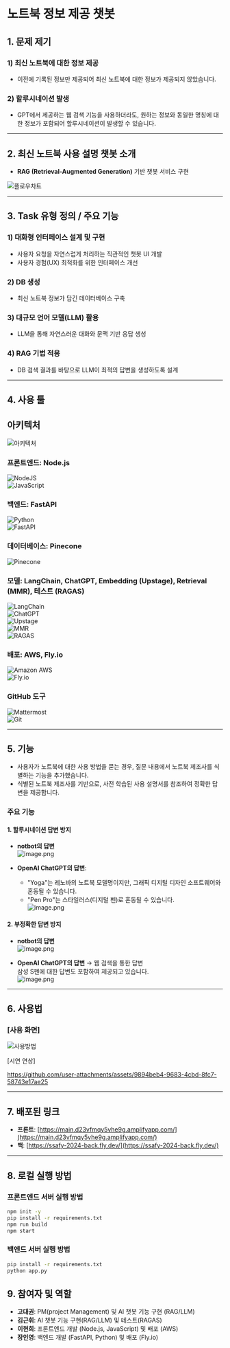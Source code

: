 # **노트북 정보 제공 챗봇**

## 1. 문제 제기

### 1) 최신 노트북에 대한 정보 제공  
- 이전에 기록된 정보만 제공되어 최신 노트북에 대한 정보가 제공되지 않았습니다.

### 2) 할루시네이션 발생  
- GPT에서 제공하는 웹 검색 기능을 사용하더라도, 원하는 정보와 동일한 명칭에 대한 정보가 포함되어 할루시네이션이 발생할 수 있습니다.

---

## 2. 최신 노트북 사용 설명 챗봇 소개  
- **RAG (Retrieval-Augmented Generation)** 기반 챗봇 서비스 구현

![플로우차트](images/플로우차트.png)

---

## 3. Task 유형 정의 / 주요 기능

### 1) 대화형 인터페이스 설계 및 구현  
- 사용자 요청을 자연스럽게 처리하는 직관적인 챗봇 UI 개발  
- 사용자 경험(UX) 최적화를 위한 인터페이스 개선  

### 2) DB 생성  
- 최신 노트북 정보가 담긴 데이터베이스 구축

### 3) 대규모 언어 모델(LLM) 활용  
- LLM을 통해 자연스러운 대화와 문맥 기반 응답 생성

### 4) RAG 기법 적용  
- DB 검색 결과를 바탕으로 LLM이 최적의 답변을 생성하도록 설계

---

## 4. 사용 툴  
## 아키텍처  
![아키텍처](images/Frame%201.png)  
### 프론트엔드: Node.js  
![NodeJS](https://img.shields.io/badge/node.js-6DA55F?style=for-the-badge&logo=node.js&logoColor=white)  
![JavaScript](https://img.shields.io/badge/javascript-%23323330.svg?style=for-the-badge&logo=javascript&logoColor=%23F7DF1E)

### 백엔드: FastAPI  
![Python](https://img.shields.io/badge/python-3670A0?style=for-the-badge&logo=python&logoColor=ffdd54)  
![FastAPI](https://img.shields.io/badge/FastAPI-005571?style=for-the-badge&logo=fastapi)

### 데이터베이스: Pinecone  
![Pinecone](https://img.shields.io/badge/Pinecone-black?style=for-the-badge&logo=pinecone&logoColor=339933)

### 모델: LangChain, ChatGPT, Embedding (Upstage), Retrieval (MMR), 테스트 (RAGAS)  
![LangChain](https://img.shields.io/badge/LangChain-%23F5A623.svg?style=for-the-badge&logo=svg&logoColor=white)  
![ChatGPT](https://img.shields.io/badge/chatGPT-74aa9c?style=for-the-badge&logo=openai&logoColor=white)  
![Upstage](https://img.shields.io/badge/Upstage-%23805CFB.svg?style=for-the-badge&logo=data:image/png;base64,...)  
![MMR](https://img.shields.io/badge/MMR-%23007BFF.svg?style=for-the-badge&logo=MMR&logoColor=white)  
![RAGAS](https://img.shields.io/badge/RAGAS-%23F9C23C.svg?style=for-the-badge&logo=RAGAS&logoColor=white)

### 배포: AWS, Fly.io  
![Amazon AWS](https://img.shields.io/badge/Amazon_AWS-FF9900?style=for-the-badge&logo=amazonaws&logoColor=white)  
![Fly.io](https://img.shields.io/badge/Fly.io-24175B?style=for-the-badge&logo=flydotio&logoColor=white)

### GitHub 도구  
![Mattermost](https://img.shields.io/badge/Mattermost-0058CC?style=for-the-badge&logo=Mattermost&logoColor=white)  
![Git](https://img.shields.io/badge/git-%23F05033.svg?style=for-the-badge&logo=git&logoColor=white)

---

## 5. 기능

- 사용자가 노트북에 대한 사용 방법을 묻는 경우, 질문 내용에서 노트북 제조사를 식별하는 기능을 추가했습니다.  
- 식별된 노트북 제조사를 기반으로, 사전 학습된 사용 설명서를 참조하여 정확한 답변을 제공합니다.

### 주요 기능

#### 1. 할루시네이션 답변 방지

- **notbot의 답변**  
    ![image.png](images/notbot_1.png)

- **OpenAI ChatGPT의 답변**:  
  - "Yoga"는 레노바의 노트북 모델명이지만, 그래픽 디지털 디자인 소프트웨어와 혼동될 수 있습니다.  
  - "Pen Pro"는 스타일러스(디지털 펜)로 혼동될 수 있습니다.  
  ![image.png](images/gpt_1.png)

#### 2. 부정확한 답변 방지

- **notbot의 답변**  
    ![image.png](images/notbot_2.png)

- **OpenAI ChatGPT의 답변** → 웹 검색을 통한 답변  
  삼성 S펜에 대한 답변도 포함하여 제공되고 있습니다.  
    ![image.png](images/gpt_2.png)

---

## 6. 사용법

### [사용 화면]  
  ![사용방법](images/NoteBot%20사용방법.jpg)

[시연 연상]

https://github.com/user-attachments/assets/9894beb4-9683-4cbd-8fc7-58743e17ae25

---

## 7. 배포된 링크

- **프론트**: [https://main.d23vfmqy5vhe9g.amplifyapp.com/](https://main.d23vfmqy5vhe9g.amplifyapp.com/)  
- **백**: [https://ssafy-2024-back.fly.dev/](https://ssafy-2024-back.fly.dev/)

---

## 8. 로컬 실행 방법

### 프론트엔드 서버 실행 방법

```bash
npm init -y
pip install -r requirements.txt 
npm run build
npm start
```


### 백엔드 서버 실행 방법

```bash
pip install -r requirements.txt 
python app.py
```

## 9. 참여자 및 역할

- **고대권**: PM(project Management) 및 AI 챗봇 기능 구현 (RAG/LLM)
- **김근휘**: AI 챗봇 기능 구현(RAG/LLM) 및 테스트(RAGAS)
- **이현희**: 프론트엔드 개발 (Node.js, JavaScript) 및 배포 (AWS)
- **장인영**: 백엔드 개발 (FastAPI, Python) 및 배포 (Fly.io)
